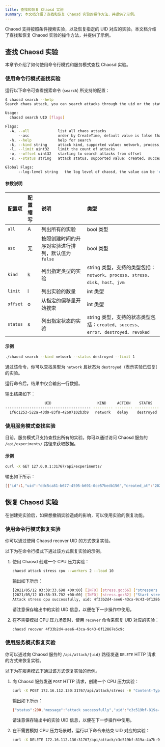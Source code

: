 ```yaml
---
title: 查找和恢复 Chaosd 实验
summary: 本文档介绍了查找和恢复 Chaosd 实验的操作方法，并提供了示例。
---
```


Chaosd 支持按照条件搜索实验，以及恢复指定的 UID 对应的实验。本文档介绍了查找和恢复 Chaosd 实验的操作方法，并提供了示例。

## 查找 Chaosd 实验

本章节介绍了如何使用命令行模式和服务模式查找 Chaosd 实验。

### 使用命令行模式查找实验

运行以下命令可查看搜索命令 (`search`) 所支持的配置：

```bash
$ chaosd search --help
Search chaos attack, you can search attacks through the uid or the state of the attack

Usage:
  chaosd search UID [flags]

Flags:
  -A, --all             list all chaos attacks
      --asc             order by CreateTime, default value is false that means order by CreateTime desc
  -h, --help            help for search
  -k, --kind string     attack kind, supported value: network, process, stress, disk, host, jvm
  -l, --limit uint32    limit the count of attacks
  -o, --offset uint32   starting to search attacks from offset
  -s, --status string   attack status, supported value: created, success, error, destroyed, revoked

Global Flags:
      --log-level string   the log level of chaosd, the value can be 'debug', 'info', 'warn' and 'error'
```

#### 参数说明

| 配置项 | 配置缩写 | 说明 | 类型 |
| :-- | :-- | :-- | :-- |
| `all` | A | 列出所有的实验 | bool 类型 |
| `asc` | 无 | 按照创建时间的升序对实验进行排列，默认值为 `false` | bool 类型 |
| `kind` | k | 列出指定类型的实验 | string 类型，支持的类型包括：`network`、`process`、`stress`、`disk`、`host`、`jvm` |
| `limit` | l | 列出实验的数量 | int 类型 |
| `offset` | o | 从指定的偏移量开始搜索 | int 类型 |
| `status` | s | 列出指定状态的实验 | string 类型，支持的状态类型包括：`created`、`success`、`error`、`destroyed`、`revoked` |

#### 示例

```bash
./chaosd search --kind network --status destroyed --limit 1
```

通过该命令，你可以查找类型为 `network` 且状态为 `destroyed`（表示实验已恢复）的实验。

运行命令后，结果中仅会输出一行数据。

输出结果如下：

```bash
                  UID                     KIND     ACTION    STATUS            CREATE TIME                                                                                                                  CONFIGURATION
--------------------------------------- --------- -------- ----------- --------------------------- ---------------------------------------------------------------------------------------------------------------------------------------------------------------------------------------------------------------------------------
  1f6c1253-522a-43d9-83f8-42607102b3b9   network   delay    destroyed   2021-11-02T15:14:07+08:00   {"schedule":"","duration":"","action":"delay","kind":"network","uid":"1f6c1253-522a-43d9-83f8-42607102b3b9","latency":"2s","jitter":"0ms","correlation":"0","device":"eth0","ip-address":"220.181.38.251","ip-protocol":"all"}
```

### 使用服务模式查找实验

目前，服务模式只支持查找出所有的实验。你可以通过访问 Chaosd 服务的 `/api/experiments/` 路径来获取数据。

#### 示例

```bash
curl -X GET 127.0.0.1:31767/api/experiments/
```

输出如下所示：

```bash
[{"id":1,"uid":"ddc5ca81-b677-4595-b691-0ce57bedb156","created_at":"2021-10-18T16:01:18.563542491+08:00","updated_at":"2021-10-18T16:07:27.87111393+08:00","status":"success","kind":"stress","action":"mem","recover_command":"{\"schedule\":\"\",\"duration\":\"\",\"action\":\"mem\",\"kind\":\"stress\",\"uid\":\"ddc5ca81-b677-4595-b691-0ce57bedb156\",\"Load\":0,\"Workers\":0,\"Size\":\"100MB\",\"Options\":null,\"StressngPid\":0}","launch_mode":"svr"}]
```

## 恢复 Chaosd 实验

在创建完实验后，如果想撤销实验造成的影响，可以使用实验的恢复功能。

### 使用命令行模式恢复实验

你可以通过使用 Chaosd recover UID 的方式恢复实验。

以下为在命令行模式下通过该方式恢复实验的示例。

1. 使用 Chaosd 创建一个 CPU 压力实验：

   ```bash
   chaosd attack stress cpu --workers 2 --load 10
   ```

   输出如下所示：

   ```bash
   [2021/05/12 03:38:33.698 +00:00] [INFO] [stress.go:66] ["stressors normalize"] [arguments=" --cpu 2 --cpu-load 10"]
   [2021/05/12 03:38:33.702 +00:00] [INFO] [stress.go:82] ["Start stress-ng process successfully"] [command="/usr/bin/stress-ng --cpu 2 --cpu-load 10"] [Pid=27483]
   Attack stress cpu successfully, uid: 4f33b2d4-aee6-43ca-9c43-0f12867e5c9c
   ```

   请注意保存输出中的实验 UID 信息，以便在下一步操作中使用。

2. 在不需要模拟 CPU 压力场景时，使用 `recover` 命令来恢复 UID 对应的实验：

   ```bash
   chaosd recover 4f33b2d4-aee6-43ca-9c43-0f12867e5c9c
   ```

### 使用服务模式恢复实验

你可以通过向 Chaosd 服务的 `/api/attack/{uid}` 路径发送 `DELETE` HTTP 请求的方式来恢复实验。

以下为在服务模式下通过该方式恢复实验的示例。

1. 向 Chaosd 服务发送 `POST` HTTP 请求，创建一个 CPU 压力实验：

   ```bash
   curl -X POST 172.16.112.130:31767/api/attack/stress -H "Content-Type:application/json" -d '{"load":10, "action":"cpu","workers":1}'
   ```

   输出如下所示：

   ```bash
   {"status":200,"message":"attack successfully","uid":"c3c519bf-819a-4a7b-97fb-e3d0814481fa"}
   ```

   请注意保存输出中的实验 UID 信息，以便在下一步操作中使用。

2. 在不需要模拟 CPU 压力场景时，运行以下命令来结束 UID 对应的实验：

   ```bash
   curl -X DELETE 172.16.112.130:31767/api/attack/c3c519bf-819a-4a7b-97fb-e3d0814481fa
   ```
